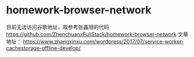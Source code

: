 # homework-browser-network
目前无法访问谷歌地址，故参考张鑫旭的代码 https://github.com/ZhenchuanxFullStack/homework-browser-network 
文章地址： https://www.zhangxinxu.com/wordpress/2017/07/service-worker-cachestorage-offline-develop/